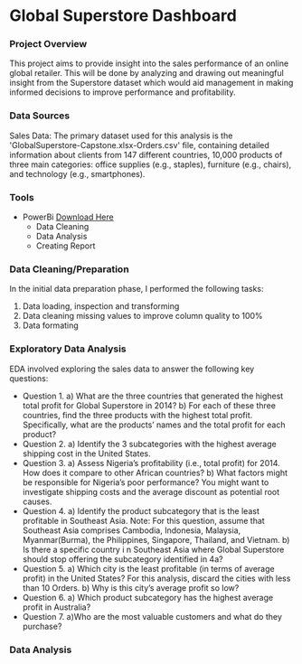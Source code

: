 # Global Superstore Dashboard

### Project Overview

This project aims to provide insight into the sales performance of an online global retailer. This will be done by analyzing and drawing out meaningful insight from the Superstore dataset which would aid management in making informed decisions to improve performance and profitability.

### Data Sources

Sales Data: The primary dataset used for this analysis is the 'GlobalSuperstore-Capstone.xlsx-Orders.csv' file, containing detailed information about clients from 147 different countries, 10,000 products of three main categories: office supplies (e.g., staples), furniture (e.g., chairs), and technology (e.g., smartphones).

### Tools

- PowerBi [Download Here](https://microsoft.com)
  - Data Cleaning
  - Data Analysis
  - Creating Report

### Data Cleaning/Preparation

In the initial data preparation phase, I performed the following tasks:

1. Data loading, inspection and transforming
2. Data cleaning missing values to improve column quality to 100%
3. Data formating

### Exploratory Data Analysis

EDA involved exploring the sales data to answer the following key questions:

- Question 1.
  a) What are the three countries that generated the highest total profit for Global Superstore in 2014?
  b) For each of these three countries, find the three products with the highest total profit. Specifically, what are the products’ names and the total profit for each product?
- Question 2.
  a) Identify the 3 subcategories with the highest average shipping cost in the United States.
- Question 3.
  a) Assess Nigeria’s profitability (i.e., total profit) for 2014. How does it compare to other African countries?
  b) What factors might be responsible for Nigeria’s poor performance? You might want to investigate
  shipping costs and the average discount as potential root causes.
- Question 4.
  a) Identify the product subcategory that is the least profitable in Southeast Asia.
  Note: For this question, assume that Southeast Asia comprises Cambodia, Indonesia, Malaysia, Myanmar(Burma), the Philippines, Singapore, Thailand, and Vietnam.
  b) Is there a specific country i n Southeast Asia where Global Superstore should stop offering the subcategory identified in 4a?
- Question 5.
  a) Which city is the least profitable (in terms of average profit) in the United States? For this analysis,
  discard the cities with less than 10 Orders.
  b) Why is this city’s average profit so low?
- Question 6.
  a) Which product subcategory has the highest average profit in Australia?
- Question 7.
  a)Who are the most valuable customers and what do they purchase?

### Data Analysis
